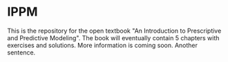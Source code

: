 # IPPM

This is the repository for the open textbook "An Introduction to Prescriptive and Predictive Modeling". The book will eventually contain 5 chapters with exercises and solutions. More information is coming soon. Another sentence.

